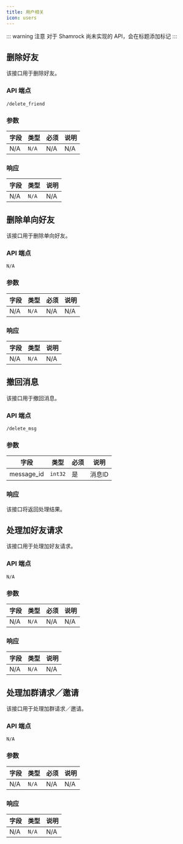 ```yaml
---
title: 用户相关
icon: users
---
```


::: warning 注意
对于 Shamrock 尚未实现的 API，会在标题添加标记 <Badge text="未实现" type="danger" vertical="baseline" />
:::

## 删除好友 <Badge text="未实现" type="danger" />

该接口用于删除好友。

### API 端点

`/delete_friend`

### 参数

| 字段 | 类型  | 必须 | 说明 |
| ---- | ----- | ---- | ---- |
| N/A  | `N/A` | N/A  | N/A  |

### 响应

| 字段 | 类型  | 说明 |
| ---- | ----- | ---- |
| N/A  | `N/A` | N/A  |

## 删除单向好友 <Badge text="未实现" type="danger" />

该接口用于删除单向好友。

### API 端点

`N/A`

### 参数

| 字段 | 类型  | 必须 | 说明 |
| ---- | ----- | ---- | ---- |
| N/A  | `N/A` | N/A  | N/A  |

### 响应

| 字段 | 类型  | 说明 |
| ---- | ----- | ---- |
| N/A  | `N/A` | N/A  |

## 撤回消息

该接口用于撤回消息。

### API 端点

`/delete_msg`

### 参数

| 字段       | 类型    | 必须 | 说明   |
| ---------- | ------- | ---- | ------ |
| message_id | `int32` | 是   | 消息ID |

### 响应

该接口将返回处理结果。

## 处理加好友请求 <Badge text="未实现" type="danger" />

该接口用于处理加好友请求。

### API 端点

`N/A`

### 参数

| 字段 | 类型  | 必须 | 说明 |
| ---- | ----- | ---- | ---- |
| N/A  | `N/A` | N/A  | N/A  |

### 响应

| 字段 | 类型  | 说明 |
| ---- | ----- | ---- |
| N/A  | `N/A` | N/A  |

## 处理加群请求／邀请 <Badge text="未实现" type="danger" />

该接口用于处理加群请求／邀请。

### API 端点

`N/A`

### 参数

| 字段 | 类型  | 必须 | 说明 |
| ---- | ----- | ---- | ---- |
| N/A  | `N/A` | N/A  | N/A  |

### 响应

| 字段 | 类型  | 说明 |
| ---- | ----- | ---- |
| N/A  | `N/A` | N/A  |
